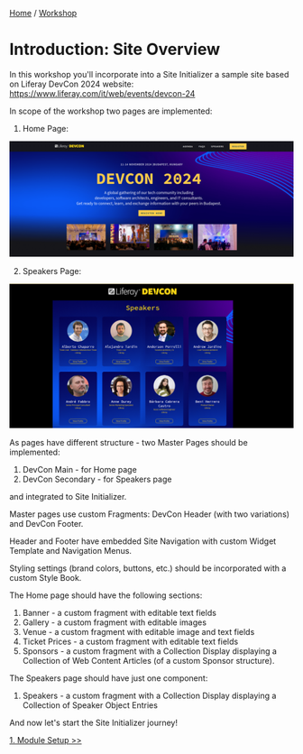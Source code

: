 [Home](../../../README.md) / [Workshop](../README.md) 

# Introduction: Site Overview

In this workshop you'll incorporate into a Site Initializer a sample site based on Liferay DevCon 2024 website:
https://www.liferay.com/it/web/events/devcon-24

In scope of the workshop two pages are implemented:

1. Home Page:

![01.png](images/01.png)

2. Speakers Page:

![02.png](images/02.png)

As pages have different structure - two Master Pages should be implemented:
1. DevCon Main - for Home page
2. DevCon Secondary - for Speakers page

and integrated to Site Initializer.

Master pages use custom Fragments: DevCon Header (with two variations) and DevCon Footer.

Header and Footer have embedded Site Navigation with custom Widget Template and Navigation Menus.

Styling settings (brand colors, buttons, etc.) should be incorporated with a custom Style Book.  

The Home page should have the following sections:
1. Banner - a custom fragment with editable text fields
2. Gallery - a custom fragment with editable images
3. Venue - a custom fragment with editable image and text fields
4. Ticket Prices - a custom fragment with editable text fields
5. Sponsors - a custom fragment with a Collection Display displaying a Collection of Web Content Articles (of a custom Sponsor structure).

The Speakers page should have just one component:
1. Speakers - a custom fragment with a Collection Display displaying a Collection of Speaker Object Entries 

And now let's start the Site Initializer journey!

[1. Module Setup >>](../01-module-setup/README.md)